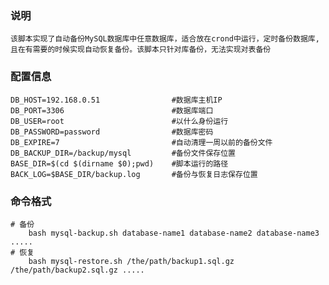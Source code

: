 ### 说明

`该脚本实现了自动备份MySQL数据库中任意数据库，适合放在crond中运行，定时备份数据库,且在有需要的时候实现自动恢复备份。该脚本只针对库备份，无法实现对表备份`

### 配置信息

```shell
DB_HOST=192.168.0.51 				#数据库主机IP
DB_PORT=3306						#数据库端口
DB_USER=root						#以什么身份运行
DB_PASSWORD=password				#数据库密码
DB_EXPIRE=7							#自动清理一周以前的备份文件
DB_BACKUP_DIR=/backup/mysql			#备份文件保存位置
BASE_DIR=$(cd $(dirname $0);pwd) 	#脚本运行的路径
BACK_LOG=$BASE_DIR/backup.log		#备份与恢复日志保存位置
```

### 命令格式

```shell
# 备份
	bash mysql-backup.sh database-name1 database-name2 database-name3 .....
# 恢复
	bash mysql-restore.sh /the/path/backup1.sql.gz /the/path/backup2.sql.gz .....
```

